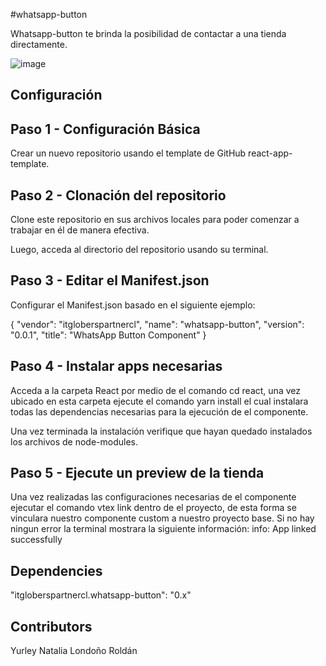 #whatsapp-button

Whatsapp-button te brinda la posibilidad de contactar a una tienda directamente.

![image](https://user-images.githubusercontent.com/55117122/204120772-baa95c96-ffa0-428c-a755-c02dbfa373c1.png)

## Configuración 

## Paso 1 - Configuración Básica

Crear un nuevo repositorio usando el template de GitHub react-app-template.

## Paso 2 - Clonación del repositorio

Clone este repositorio en sus archivos locales para poder comenzar a trabajar en él de manera efectiva.

Luego, acceda al directorio del repositorio usando su terminal. 

## Paso 3 - Editar el Manifest.json

Configurar el Manifest.json basado en el siguiente ejemplo:

{
"vendor": "itgloberspartnercl",
"name": "whatsapp-button",
"version": "0.0.1",
"title": "WhatsApp Button Component"
}

## Paso 4 - Instalar apps necesarias

Acceda a la carpeta React por medio de el comando cd react, una vez ubicado en esta carpeta ejecute el comando yarn install el cual instalara todas las dependencias necesarias para la ejecución de el componente.

Una vez terminada la instalación verifique que hayan quedado instalados los archivos de node-modules.

## Paso 5 - Ejecute un preview de la tienda

Una vez realizadas las configuraciones necesarias de el componente  ejecutar el comando vtex link dentro de el proyecto, de esta forma se vinculara nuestro componente custom a nuestro proyecto base. Si no hay ningun error la terminal mostrara la siguiente información: info: App linked successfully

## Dependencies

"itgloberspartnercl.whatsapp-button": "0.x"

## Contributors

Yurley Natalia Londoño Roldán
